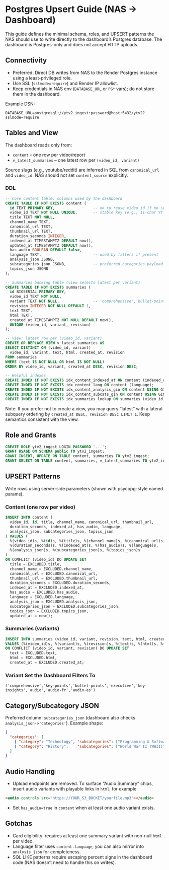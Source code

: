 # Postgres Upsert Guide (NAS → Dashboard)

This guide defines the minimal schema, roles, and UPSERT patterns the NAS should use to write directly to the dashboard’s Postgres database. The dashboard is Postgres-only and does not accept HTTP uploads.

## Connectivity

- Preferred: Direct DB writes from NAS to the Render Postgres instance using a least-privileged role.
- Use SSL (`sslmode=require`) and Render IP allowlist.
- Keep credentials in NAS env (`DATABASE_URL` or `PG*` vars); do not store them in the dashboard.

Example DSN:

```
DATABASE_URL=postgresql://ytv2_ingest:password@host:5432/ytv2?sslmode=require
```

## Tables and View

The dashboard reads only from:
- `content` – one row per video/report
- `v_latest_summaries` – one latest row per `(video_id, variant)`

Source slugs (e.g., youtube/reddit) are inferred in SQL from `canonical_url` and `video_id`. NAS should not set `content_source` explicitly.

### DDL

```sql
-- Core content table: columns used by the dashboard
CREATE TABLE IF NOT EXISTS content (
  id TEXT PRIMARY KEY,                 -- ok to reuse video_id if no separate id
  video_id TEXT NOT NULL UNIQUE,       -- stable key (e.g., 11-char YT id or reddit:<id>)
  title TEXT NOT NULL,
  channel_name TEXT,
  canonical_url TEXT,
  thumbnail_url TEXT,
  duration_seconds INTEGER,
  indexed_at TIMESTAMPTZ DEFAULT now(),
  updated_at TIMESTAMPTZ DEFAULT now(),
  has_audio BOOLEAN DEFAULT false,
  language TEXT,                       -- used by filters if present
  analysis_json JSONB,
  subcategories_json JSONB,            -- preferred categories payload
  topics_json JSONB
);

-- Summaries backing table (view selects latest per variant)
CREATE TABLE IF NOT EXISTS summaries (
  id BIGSERIAL PRIMARY KEY,
  video_id TEXT NOT NULL,
  variant TEXT NOT NULL,               -- 'comprehensive','bullet-points','key-points','executive','key-insights','audio','audio-fr','audio-es', ...
  revision INTEGER NOT NULL DEFAULT 1,
  text TEXT,
  html TEXT,
  created_at TIMESTAMPTZ NOT NULL DEFAULT now(),
  UNIQUE (video_id, variant, revision)
);

-- View: latest row per (video_id, variant)
CREATE OR REPLACE VIEW v_latest_summaries AS
SELECT DISTINCT ON (video_id, variant)
  video_id, variant, text, html, created_at, revision
FROM summaries
WHERE (text IS NOT NULL OR html IS NOT NULL)
ORDER BY video_id, variant, created_at DESC, revision DESC;

-- Helpful indexes
CREATE INDEX IF NOT EXISTS idx_content_indexed_at ON content (indexed_at DESC);
CREATE INDEX IF NOT EXISTS idx_content_lang ON content (language);
CREATE INDEX IF NOT EXISTS idx_content_analysis_gin ON content USING GIN (analysis_json);
CREATE INDEX IF NOT EXISTS idx_content_subcats_gin ON content USING GIN (subcategories_json);
CREATE INDEX IF NOT EXISTS idx_summaries_lookup ON summaries (video_id, variant, created_at DESC);
```

Note: If you prefer not to create a view, you may query “latest” with a lateral subquery ordering by `created_at DESC, revision DESC LIMIT 1`. Keep semantics consistent with the view.

## Role and Grants

```sql
CREATE ROLE ytv2_ingest LOGIN PASSWORD '...';
GRANT USAGE ON SCHEMA public TO ytv2_ingest;
GRANT INSERT, UPDATE ON TABLE content, summaries TO ytv2_ingest;
GRANT SELECT ON TABLE content, summaries, v_latest_summaries TO ytv2_ingest;
```

## UPSERT Patterns

Write rows using server-side parameters (shown with psycopg-style named params).

### Content (one row per video)

```sql
INSERT INTO content (
  video_id, id, title, channel_name, canonical_url, thumbnail_url,
  duration_seconds, indexed_at, has_audio, language,
  analysis_json, subcategories_json, topics_json
) VALUES (
  %(video_id)s, %(id)s, %(title)s, %(channel_name)s, %(canonical_url)s, %(thumbnail_url)s,
  %(duration_seconds)s, %(indexed_at)s, %(has_audio)s, %(language)s,
  %(analysis_json)s, %(subcategories_json)s, %(topics_json)s
)
ON CONFLICT (video_id) DO UPDATE SET
  title = EXCLUDED.title,
  channel_name = EXCLUDED.channel_name,
  canonical_url = EXCLUDED.canonical_url,
  thumbnail_url = EXCLUDED.thumbnail_url,
  duration_seconds = EXCLUDED.duration_seconds,
  indexed_at = EXCLUDED.indexed_at,
  has_audio = EXCLUDED.has_audio,
  language = EXCLUDED.language,
  analysis_json = EXCLUDED.analysis_json,
  subcategories_json = EXCLUDED.subcategories_json,
  topics_json = EXCLUDED.topics_json,
  updated_at = now();
```

### Summaries (variants)

```sql
INSERT INTO summaries (video_id, variant, revision, text, html, created_at)
VALUES (%(video_id)s, %(variant)s, %(revision)s, %(text)s, %(html)s, %(created_at)s)
ON CONFLICT (video_id, variant, revision) DO UPDATE SET
  text = EXCLUDED.text,
  html = EXCLUDED.html,
  created_at = EXCLUDED.created_at;
```

### Variant Set the Dashboard Filters To

```
('comprehensive','key-points','bullet-points','executive','key-insights','audio','audio-fr','audio-es')
```

## Category/Subcategory JSON

Preferred column: `subcategories_json` (dashboard also checks `analysis_json->'categories'`). Example shape:

```json
{
  "categories": [
    { "category": "Technology", "subcategories": ["Programming & Software Development"] },
    { "category": "History",    "subcategories": ["World War II (WWII)"] }
  ]
}
```

## Audio Handling

- Upload endpoints are removed. To surface “Audio Summary” chips, insert audio variants with playable links in `html`, for example:

```html
<audio controls src="https://YOUR_S3_BUCKET/yourfile.mp3"></audio>
```

- Set `has_audio=true` in `content` when at least one audio variant exists.

## Gotchas

- Card eligibility: requires at least one summary variant with non-null `html` per video.
- Language filter uses `content.language`; you can also mirror into `analysis_json` for completeness.
- SQL LIKE patterns require escaping percent signs in the dashboard code (NAS doesn’t need to handle this on writes).

